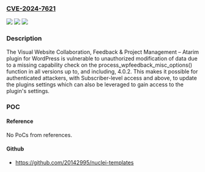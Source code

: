 ### [CVE-2024-7621](https://cve.mitre.org/cgi-bin/cvename.cgi?name=CVE-2024-7621)
![](https://img.shields.io/static/v1?label=Product&message=Visual%20Website%20Collaboration%2C%20Feedback%20%26%20Project%20Management%20%E2%80%93%20Atarim&color=blue)
![](https://img.shields.io/static/v1?label=Version&message=*%3C%3D%204.0.2%20&color=brighgreen)
![](https://img.shields.io/static/v1?label=Vulnerability&message=CWE-862%20Missing%20Authorization&color=brighgreen)

### Description

The Visual Website Collaboration, Feedback & Project Management – Atarim plugin for WordPress is vulnerable to unauthorized modification of data due to a missing capability check on the process_wpfeedback_misc_options() function in all versions up to, and including, 4.0.2. This makes it possible for authenticated attackers, with Subscriber-level access and above, to update the plugins settings which can also be leveraged to gain access to the plugin's settings.

### POC

#### Reference
No PoCs from references.

#### Github
- https://github.com/20142995/nuclei-templates

